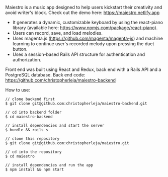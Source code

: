 Maiestro is a music app designed to help users kickstart their creativity and avoid writer's block. Check out the demo here: https://maiestro.netlify.app

- It generates a dynamic, customizable keyboard by using the react-piano library (available here: https://www.npmjs.com/package/react-piano). 
- Users can record, save, and load melodies.
- Uses magenta.js (https://github.com/magenta/magenta-js) and machine learning to continue user's recorded melody upon pressing the duet button. 
- Uses a session-based Rails API structure for authentication and authorization.

Front end was built using React and Redux, back end with a Rails API and a PostgreSQL database. Back end code: https://github.com/christopherleja/maiestro-backend

How to use:

```
// clone backend first
$ git clone git@github.com:christopherleja/maiestro-backend.git

// cd into backend folder
$ cd maiestro-backend

// install dependencies and start the server
$ bundle && rails s

// clone this repository
$ git clone git@github.com:christopherleja/maiestro.git 

// cd into the repository
$ cd maiestro

// install dependencies and run the app
$ npm install && npm start
